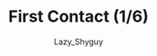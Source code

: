---
media: "images/rounds/round_4_2/first_contact_1.png"
media_type: image
type: art
title: First Contact (1/6)
author: [Lazy_Shyguy]
desc: A Nanotrasen expedition team makes first contact with the Soviet expeditionary force.
---